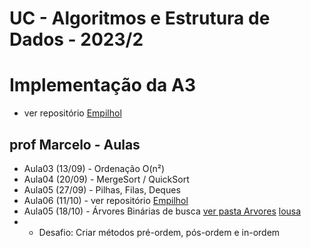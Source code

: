 # UC - Algoritmos e Estrutura de Dados - 2023/2

# Implementação da A3

* ver repositório [Empilhol](https://github.com/mmamorim/Empilhol)

## prof Marcelo - Aulas

* Aula03 (13/09) - Ordenação O(n²) 
* Aula04 (20/09) - MergeSort / QuickSort
* Aula05 (27/09) - Pilhas, Filas, Deques
* Aula06 (11/10) - ver repositório [Empilhol](https://github.com/mmamorim/Empilhol)
* Aula05 (18/10) - Árvores Binárias de busca [ver pasta Arvores](/Arvores) [lousa](/Arvores/desenho.pdf)
* * Desafio: Criar métodos pré-ordem, pós-ordem e in-ordem
